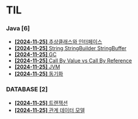 # TIL
 
### Java [6]
- [**[2024-11-25]**  추상클래스와 인터페이스](https://github.com/A-lass/TIL/blob/main/Java/추상클래스와_인터페이스.md)
- [**[2024-11-25]**  String StringBuilder StringBuffer](https://github.com/A-lass/TIL/blob/main/Java/String_StringBuilder_StringBuffer.md)
- [**[2024-11-25]**  GC](https://github.com/A-lass/TIL/blob/main/Java/GC.md)
- [**[2024-11-25]**  Call By Value vs Call By Reference](https://github.com/A-lass/TIL/blob/main/Java/Call_By_Value_vs_Call_By_Reference.md)
- [**[2024-11-25]**  JVM](https://github.com/A-lass/TIL/blob/main/Java/JVM.md)
- [**[2024-11-25]**  동기화](https://github.com/A-lass/TIL/blob/main/Java/동기화.md)
### DATABASE [2]
- [**[2024-11-25]**  트랜잭션](https://github.com/A-lass/TIL/blob/main/DATABASE/트랜잭션.md)
- [**[2024-11-25]**  관계 데이터 모델](https://github.com/A-lass/TIL/blob/main/DATABASE/관계_데이터_모델.md)
